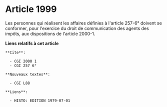 # Article 1999

Les personnes qui réalisent les affaires définies à l'article 257-6° doivent se conformer, pour l'exercice du droit de
communication des agents des impôts, aux dispositions de l'article 2000-1.

**Liens relatifs à cet article**

	**Cite**:

	  - CGI 2000 1
	  - CGI 257 6°

	**Nouveaux textes**:

	  - CGI L88

	**Liens**:

	  - HISTO: EDITION 1979-07-01
